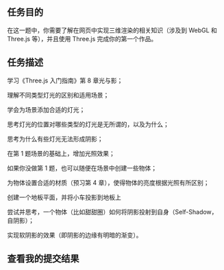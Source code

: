 ## 任务目的

在这一题中，你需要了解在网页中实现三维渲染的相关知识（涉及到 WebGL 和 Three.js 等），并且使用 Three.js 完成你的第一个作品。

## 任务描述

学习《Three.js 入门指南》第 8 章光与影；

理解不同类型灯光的区别和适用场景；

学会为场景添加合适的灯光；

思考灯光的位置对哪些类型的灯光是无所谓的，以及为什么；

思考为什么有些灯光无法形成阴影；

在第 1 题场景的基础上，增加光照效果；

如果你没做第 1 题，也可以随便在场景中创建一些物体；

为物体设置合适的材质（预习第 4 章），使得物体的亮度根据光照有所区别；

创建一个地板平面，并将小车投影到地板上

尝试并思考，一个物体（比如甜甜圈）如何将阴影投射到自身（Self-Shadow，自阴影）；

实现软阴影的效果（即阴影的边缘有明暗的渐变）。

## 查看我的提交结果
